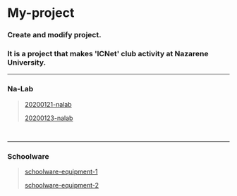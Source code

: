 # My-project

### Create and modify project.<br/>

### It is a project that makes 'ICNet' club activity at Nazarene University.

-------

### Na-Lab

> [20200121-nalab](https://github.com/cjdtjr6rl/My-project/blob/master/Na-Lab/20200121-nalab.md)
>
> [20200123-nalab](https://github.com/cjdtjr6rl/My-project/blob/master/Na-Lab/20200123-nalab.md)

<br/>

-------

### Schoolware

> [schoolware-equipment-1](https://github.com/cjdtjr6rl/My-project/blob/master/Schoolware/schoolware-equipment-1.md)
>
> [schoolware-equipment-2](https://github.com/cjdtjr6rl/My-project/blob/master/Schoolware/schoolware-equipment-2.md)

